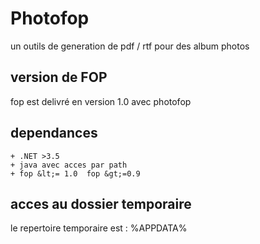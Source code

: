 # Photofop

un outils de generation de pdf / rtf pour des album photos

## version de FOP

fop est delivré en version 1.0 avec photofop

## dependances

    + .NET >3.5
    + java avec acces par path
    + fop &lt;= 1.0  fop &gt;=0.9


## acces au dossier temporaire

le repertoire temporaire est : %APPDATA% 